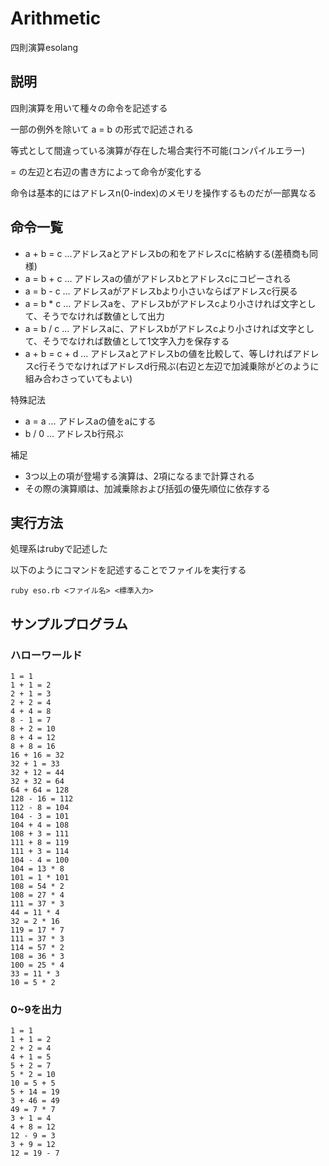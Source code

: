 # Arithmetic
四則演算esolang
## 説明
四則演算を用いて種々の命令を記述する

一部の例外を除いて a = b の形式で記述される

等式として間違っている演算が存在した場合実行不可能(コンパイルエラー)

= の左辺と右辺の書き方によって命令が変化する

命令は基本的にはアドレスn(0-index)のメモリを操作するものだが一部異なる

## 命令一覧
- a + b = c …アドレスaとアドレスbの和をアドレスcに格納する(差積商も同様)
- a = b + c … アドレスaの値がアドレスbとアドレスcにコピーされる
- a = b - c … アドレスaがアドレスbより小さいならばアドレスc行戻る
- a = b * c … アドレスaを、アドレスbがアドレスcより小さければ文字として、そうでなければ数値として出力
- a = b / c … アドレスaに、アドレスbがアドレスcより小さければ文字として、そうでなければ数値として1文字入力を保存する
- a + b = c + d … アドレスaとアドレスbの値を比較して、等しければアドレスc行そうでなければアドレスd行飛ぶ(右辺と左辺で加減乗除がどのように組み合わさっていてもよい)

特殊記法
- a = a … アドレスaの値をaにする
- b / 0 … アドレスb行飛ぶ

補足 
- 3つ以上の項が登場する演算は、2項になるまで計算される
- その際の演算順は、加減乗除および括弧の優先順位に依存する

## 実行方法

処理系はrubyで記述した

以下のようにコマンドを記述することでファイルを実行する
```
ruby eso.rb <ファイル名> <標準入力>
```

## サンプルプログラム 

### ハローワールド 
```
1 = 1
1 + 1 = 2
2 + 1 = 3
2 + 2 = 4
4 + 4 = 8
8 - 1 = 7
8 + 2 = 10
8 + 4 = 12
8 + 8 = 16
16 + 16 = 32
32 + 1 = 33
32 + 12 = 44
32 + 32 = 64
64 + 64 = 128
128 - 16 = 112
112 - 8 = 104
104 - 3 = 101
104 + 4 = 108
108 + 3 = 111
111 + 8 = 119
111 + 3 = 114
104 - 4 = 100
104 = 13 * 8
101 = 1 * 101
108 = 54 * 2
108 = 27 * 4
111 = 37 * 3
44 = 11 * 4
32 = 2 * 16
119 = 17 * 7
111 = 37 * 3
114 = 57 * 2
108 = 36 * 3
100 = 25 * 4
33 = 11 * 3
10 = 5 * 2
```

### 0~9を出力
```
1 = 1
1 + 1 = 2
2 + 2 = 4
4 + 1 = 5
5 + 2 = 7
5 * 2 = 10
10 = 5 + 5
5 + 14 = 19
3 + 46 = 49
49 = 7 * 7
3 + 1 = 4
4 + 8 = 12
12 - 9 = 3
3 + 9 = 12
12 = 19 - 7
```
